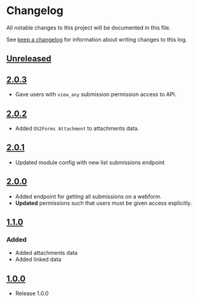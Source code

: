 <!-- markdownlint-disable MD024 -->
# Changelog

All notable changes to this project will be documented in this file.

See [keep a changelog](https://keepachangelog.com/en/1.0.0/) for information
about writing changes to this log.

## [Unreleased]

## [2.0.3]

- Gave users with `view_any` submission permission access to API.

## [2.0.2]

- Added `OS2Forms Attachment` to attachments data.

## [2.0.1]

- Updated module config with new list submissions endpoint

## [2.0.0]

- Added endpoint for getting all submissions on a webform.
- **Updated** permissions such that users must be given access explicitly.

## [1.1.0]

### Added

- Added attachments data
- Added linked data

## [1.0.0]

- Release 1.0.0

[Unreleased]: https://github.com/OS2Forms/os2forms_rest_api/compare/2.0.3...HEAD
[2.0.3]: https://github.com/OS2Forms/os2forms_rest_api/compare/2.0.2...2.0.3
[2.0.2]: https://github.com/OS2Forms/os2forms_rest_api/compare/2.0.1...2.0.2
[2.0.1]: https://github.com/OS2Forms/os2forms_rest_api/compare/2.0.0...2.0.1
[2.0.0]: https://github.com/OS2Forms/os2forms_rest_api/compare/1.1.0...2.0.0
[1.1.0]: https://github.com/OS2Forms/os2forms_rest_api/compare/1.0.0...1.1.0
[1.0.0]: https://github.com/OS2Forms/os2forms_rest_api//releases/tag/1.0.0
